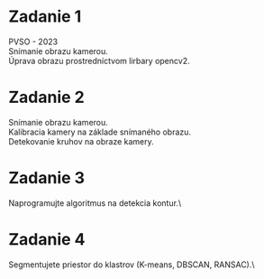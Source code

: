 # Zadanie 1
PVSO - 2023\
Snímanie obrazu kamerou.\
Úprava obrazu prostredníctvom lirbary opencv2.

# Zadanie 2 

Snímanie obrazu kamerou.\
Kalibracia kamery na základe snímaného obrazu.\
Detekovanie kruhov na obraze kamery.

# Zadanie 3
Naprogramujte algoritmus na detekcia kontur.\

# Zadanie 4
Segmentujete priestor do klastrov (K-means, DBSCAN, RANSAC).\

